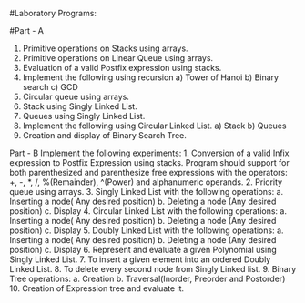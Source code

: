 #Laboratory Programs:

#Part - A
1. Primitive operations on Stacks using arrays.
2. Primitive operations on Linear Queue using arrays.
3. Evaluation of a valid Postfix expression using stacks.
4. Implement the following using recursion
a) Tower of Hanoi
b) Binary search
c) GCD
5. Circular queue using arrays.
6. Stack using Singly Linked List.
7. Queues using Singly Linked List.
8. Implement the following using Circular Linked List.
a) Stack
b) Queues
9. Creation and display of Binary Search Tree.


Part - B
Implement the following experiments: 1. Conversion of a valid Infix expression to Postfix Expression using stacks. Program should support for both parenthesized and parenthesize free expressions with the operators: +, -, *, /, %(Remainder), ^(Power) and alphanumeric operands.
2. Priority queue using arrays. 3. Singly Linked List with the following operations:
a. Inserting a node( Any desired position)
b. Deleting a node (Any desired position)
c. Display 4. Circular Linked List with the following operations:
a. Inserting a node( Any desired position)
b. Deleting a node (Any desired position)
c. Display 5. Doubly Linked List with the following operations:
a. Inserting a node( Any desired position)
b. Deleting a node (Any desired position)
c. Display 6. Represent and evaluate a given Polynomial using Singly Linked List.
7. To insert a given element into an ordered Doubly Linked List.
8. To delete every second node from Singly Linked list.
9. Binary Tree operations:
a. Creation
b. Traversal(Inorder, Preorder and Postorder)
10. Creation of Expression tree and evaluate it.